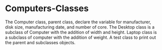 # Computers-Classes
The Computer class, parent class, declare the variable for manufacturer, disk size, manufacturing date, and number of core. The Desktop class is a subclass of Computer with the addition of width and height. Laptop class is a subclass of computer with the addition of weight. A test class to print out the parent and subclasses objects.  

